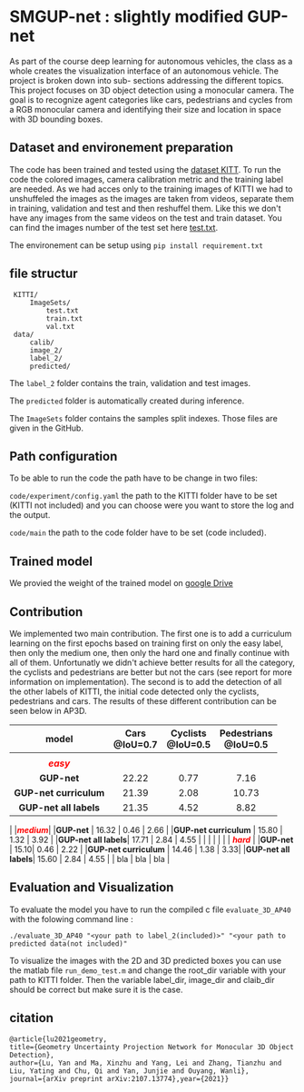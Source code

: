 
# SMGUP-net : slightly modified GUP-net 

As part of the course deep learning for autonomous vehicles, the class as a whole creates the
visualization interface of an autonomous vehicle. The project is broken down into sub-
sections addressing the different topics. This project focuses on 3D object detection using
a monocular camera. The goal is to recognize agent categories like cars, pedestrians and
cycles from a RGB monocular camera and identifying their size and location in space with
3D bounding boxes.



## Dataset and environement preparation

The code has been trained and tested using the [dataset KITT](https://www.cvlibs.net/datasets/kitti/eval_object.php?obj_benchmark=3d). To run the code the colored images, camera calibration metric and the training label are needed. As we had acces only to the training images of KITTI we had to unshuffeled the images as the images are taken from videos, separate them in training, validation and test and then reshuffel them. Like this we don't have any images from the same videos on the test and train dataset. You can find the images number of the test set here [test.txt]().

The environement can be setup using `pip install requirement.txt`

## file structur
```
 KITTI/
     ImageSets/
         test.txt
         train.txt
         val.txt
 data/
     calib/
     image_2/
     label_2/
     predicted/
```

The `label_2` folder contains the train, validation and test images.

The `predicted` folder is automatically created during inference.

The `ImageSets` folder contains the samples split indexes. Those files are given in the GitHub.

## Path configuration

To be able to run the code the path have to be change in two files: 

`code/experiment/config.yaml` the path to the KITTI folder have to be set (KITTI not included) and you can choose were you want to store the log and the output.

`code/main` the path to the code folder have to be set (code included).

## Trained model

We provied the weight of the trained model on [google Drive]() 

## Contribution

We implemented two main contribution. The first one is to add a curriculum learning on the first epochs based on training first on only the easy label, then only the medium one, then only the hard one and finally continue with all of them. Unfortunatly we didn't achieve better results for all the category, the cyclists and pedestrians are better but not the cars (see report for more information on implementation). The second is to add the detection of all the other labels of KITTI, the initial code detected only the cyclists, pedestrians and cars. The results of these different contribution can be seen below in AP3D.

|**model** | Cars<br>@IoU=0.7  | Cyclists<br>@IoU=0.5  | Pedestrians<br>@IoU=0.5 |
| :------------: | :------------: |:-------------:| :-----:|
||
|<font color="red">***easy***</font> |
|**GUP-net**           | 22.22 | 0.77 | 7.16 |
|**GUP-net curriculum** | 21.39 | 2.08 | 10.73 | 
|**GUP-net all labels**| 21.35 | 4.52 | 8.82 |  |    |  |  |
|
|<font color="red">***medium***</font>|
|**GUP-net**           | 16.32 | 0.46 | 2.66 |
|**GUP-net curriculum** | 15.80 | 1.32 |   3.92 | 
|**GUP-net all labels**| 17.71 | 2.84 | 4.55 |  |     |   |   |
|
| <font color="red">***hard***</font> |
|**GUP-net**           | 15.10| 0.46 | 2.22 |
|**GUP-net curriculum** | 14.46 | 1.38 |   3.33| 
|**GUP-net all labels**| 15.60 | 2.84 | 4.55 |     |  bla   | bla |  bla |


## Evaluation and Visualization

To evaluate the model you have to run the compiled c file `evaluate_3D_AP40` with the folowing command line : 

`./evaluate_3D_AP40 "<your path to label_2(included)>" "<your path to predicted data(not included)"`

To visualize the images with the 2D and 3D predicted boxes you can use the matlab file `run_demo_test.m` and change the root_dir variable with your path to KITTI folder. Then the variable label_dir, image_dir and claib_dir should be correct but make sure it is the case.

## citation

    @article{lu2021geometry,
    title={Geometry Uncertainty Projection Network for Monocular 3D Object Detection},
    author={Lu, Yan and Ma, Xinzhu and Yang, Lei and Zhang, Tianzhu and Liu, Yating and Chu, Qi and Yan, Junjie and Ouyang, Wanli},
    journal={arXiv preprint arXiv:2107.13774},year={2021}}